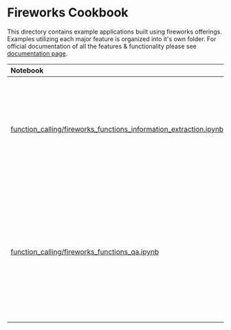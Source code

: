 # Fireworks Cookbook

This directory contains example applications built using fireworks offerings. Examples utilizing each major feature is organized into it's own folder. For official documentation of all the features & functionality please see [documentation page](https://readme.fireworks.ai/docs/quickstart).

Notebook | Description
:- | :-
[function_calling/fireworks_functions_information_extraction.ipynb](https://github.com/fw-ai/cookbook/tree/master/recipes/examples/function_calling/fireworks_functions_information_extraction.ipynb) | Build an application that extracts structured information from given url. The demo uses Fireworks function calling model.
[function_calling/fireworks_functions_qa.ipynb](https://github.com/fw-ai/cookbook/tree/master/recipes/examples/function_calling/fireworks_functions_information_extraction.ipynb) | Build an application that will answer questions from an unstructured text provided by the user. It can cite sources from which the answer was obtained.
